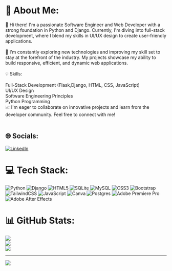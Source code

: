 # 💫 About Me:
👋 Hi there! I'm a passionate Software Engineer and Web Developer with a strong foundation in Python and Django. Currently, I'm diving into full-stack development, where I blend my skills in UI/UX design to create user-friendly applications.<br><br>🚀 I'm constantly exploring new technologies and improving my skill set to stay at the forefront of the industry. My projects showcase my ability to build responsive, efficient, and dynamic web applications.<br><br>💡 Skills:<br><br>Full-Stack Development (Flask,Django, HTML, CSS, JavaScript)<br>UI/UX Design<br>Software Engineering Principles<br>Python Programming<br>📈 I'm eager to collaborate on innovative projects and learn from the developer community. Feel free to connect with me!<br><br>


## 🌐 Socials:
[![LinkedIn](https://img.shields.io/badge/LinkedIn-%230077B5.svg?logo=linkedin&logoColor=white)](https://linkedin.com/in/https://www.linkedin.com/in/arian-hadi/) 

# 💻 Tech Stack:
![Python](https://img.shields.io/badge/python-3670A0?style=plastic&logo=python&logoColor=ffdd54) ![Django](https://img.shields.io/badge/django-%23092E20.svg?style=plastic&logo=django&logoColor=white) ![HTML5](https://img.shields.io/badge/html5-%23E34F26.svg?style=plastic&logo=html5&logoColor=white) ![SQLite](https://img.shields.io/badge/sqlite-%2307405e.svg?style=plastic&logo=sqlite&logoColor=white) ![MySQL](https://img.shields.io/badge/mysql-4479A1.svg?style=plastic&logo=mysql&logoColor=white) ![CSS3](https://img.shields.io/badge/css3-%231572B6.svg?style=plastic&logo=css3&logoColor=white) ![Bootstrap](https://img.shields.io/badge/bootstrap-%238511FA.svg?style=plastic&logo=bootstrap&logoColor=white) ![TailwindCSS](https://img.shields.io/badge/tailwindcss-%2338B2AC.svg?style=plastic&logo=tailwind-css&logoColor=white) ![JavaScript](https://img.shields.io/badge/javascript-%23323330.svg?style=plastic&logo=javascript&logoColor=%23F7DF1E) ![Canva](https://img.shields.io/badge/Canva-%2300C4CC.svg?style=plastic&logo=Canva&logoColor=white) ![Postgres](https://img.shields.io/badge/postgres-%23316192.svg?style=plastic&logo=postgresql&logoColor=white) ![Adobe Premiere Pro](https://img.shields.io/badge/Adobe%20Premiere%20Pro-9999FF.svg?style=plastic&logo=Adobe%20Premiere%20Pro&logoColor=white) ![Adobe After Effects](https://img.shields.io/badge/Adobe%20After%20Effects-9999FF.svg?style=plastic&logo=Adobe%20After%20Effects&logoColor=white)
# 📊 GitHub Stats:
![](https://github-readme-stats.vercel.app/api?username=arian-hadi&theme=radical&hide_border=false&include_all_commits=true&count_private=true)<br/>
![](https://github-readme-streak-stats.herokuapp.com/?user=arian-hadi&theme=radical&hide_border=false)<br/>
![](https://github-readme-stats.vercel.app/api/top-langs/?username=arian-hadi&theme=radical&hide_border=false&include_all_commits=true&count_private=true&layout=compact)

---
[![](https://visitcount.itsvg.in/api?id=arian-hadi&icon=4&color=11)](https://visitcount.itsvg.in)

<!-- Proudly created with GPRM ( https://gprm.itsvg.in ) -->
